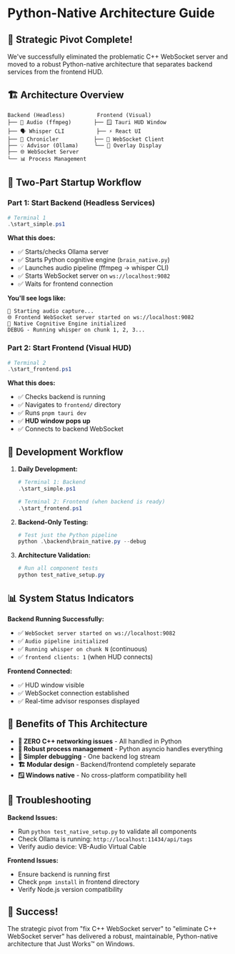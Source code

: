 # Python-Native Architecture Guide

## 🎉 Strategic Pivot Complete!

We've successfully eliminated the problematic C++ WebSocket server and moved to a robust Python-native architecture that separates backend services from the frontend HUD.

## 🏗️ Architecture Overview

```
Backend (Headless)          Frontend (Visual)
├── 🎤 Audio (ffmpeg)       ├── 🪟 Tauri HUD Window
├── 🗣️ Whisper CLI          ├── ⚡ React UI
├── 🤖 Chronicler           ├── 🔌 WebSocket Client
├── 💡 Advisor (Ollama)     └── 🎯 Overlay Display
├── 🌐 WebSocket Server
└── 📊 Process Management
```

## 🚀 Two-Part Startup Workflow

### Part 1: Start Backend (Headless Services)
```powershell
# Terminal 1
.\start_simple.ps1
```

**What this does:**
- ✅ Starts/checks Ollama server
- ✅ Starts Python cognitive engine (`brain_native.py`)
- ✅ Launches audio pipeline (ffmpeg → whisper CLI)
- ✅ Starts WebSocket server on `ws://localhost:9082`
- ✅ Waits for frontend connection

**You'll see logs like:**
```
🎤 Starting audio capture...
🌐 Frontend WebSocket server started on ws://localhost:9082
🧠 Native Cognitive Engine initialized
DEBUG - Running whisper on chunk 1, 2, 3...
```

### Part 2: Start Frontend (Visual HUD)
```powershell
# Terminal 2
.\start_frontend.ps1
```

**What this does:**
- ✅ Checks backend is running
- ✅ Navigates to `frontend/` directory
- ✅ Runs `pnpm tauri dev`
- ✅ **HUD window pops up**
- ✅ Connects to backend WebSocket

## 🔧 Development Workflow

1. **Daily Development:**
   ```powershell
   # Terminal 1: Backend
   .\start_simple.ps1

   # Terminal 2: Frontend (when backend is ready)
   .\start_frontend.ps1
   ```

2. **Backend-Only Testing:**
   ```powershell
   # Test just the Python pipeline
   python .\backend\brain_native.py --debug
   ```

3. **Architecture Validation:**
   ```powershell
   # Run all component tests
   python test_native_setup.py
   ```

## 📊 System Status Indicators

**Backend Running Successfully:**
- ✅ `WebSocket server started on ws://localhost:9082`
- ✅ `Audio pipeline initialized`
- ✅ `Running whisper on chunk N` (continuous)
- ✅ `frontend clients: 1` (when HUD connects)

**Frontend Connected:**
- ✅ HUD window visible
- ✅ WebSocket connection established
- ✅ Real-time advisor responses displayed

## 🎯 Benefits of This Architecture

- **🚫 ZERO C++ networking issues** - All handled in Python
- **🔧 Robust process management** - Python asyncio handles everything
- **🐛 Simpler debugging** - One backend log stream
- **🏗️ Modular design** - Backend/frontend completely separate
- **🪟 Windows native** - No cross-platform compatibility hell

## 🔧 Troubleshooting

**Backend Issues:**
- Run `python test_native_setup.py` to validate all components
- Check Ollama is running: `http://localhost:11434/api/tags`
- Verify audio device: VB-Audio Virtual Cable

**Frontend Issues:**
- Ensure backend is running first
- Check `pnpm install` in frontend directory
- Verify Node.js version compatibility

## 🎉 Success!

The strategic pivot from "fix C++ WebSocket server" to "eliminate C++ WebSocket server" has delivered a robust, maintainable, Python-native architecture that Just Works™ on Windows.